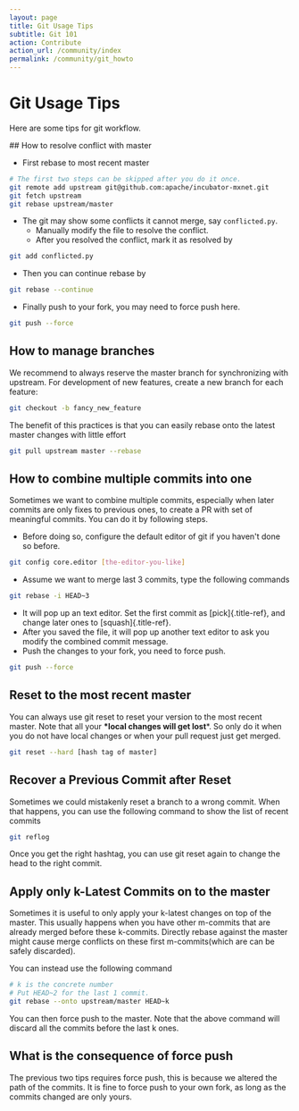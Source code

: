 ```yaml
---
layout: page
title: Git Usage Tips
subtitle: Git 101
action: Contribute
action_url: /community/index
permalink: /community/git_howto
---
```

<!--- Licensed to the Apache Software Foundation (ASF) under one -->
<!--- or more contributor license agreements.  See the NOTICE file -->
<!--- distributed with this work for additional information -->
<!--- regarding copyright ownership.  The ASF licenses this file -->
<!--- to you under the Apache License, Version 2.0 (the -->
<!--- "License"); you may not use this file except in compliance -->
<!--- with the License.  You may obtain a copy of the License at -->

<!---   http://www.apache.org/licenses/LICENSE-2.0 -->

<!--- Unless required by applicable law or agreed to in writing, -->
<!--- software distributed under the License is distributed on an -->
<!--- "AS IS" BASIS, WITHOUT WARRANTIES OR CONDITIONS OF ANY -->
<!--- KIND, either express or implied.  See the License for the -->
<!--- specific language governing permissions and limitations -->
<!--- under the License. -->

Git Usage Tips
==============

Here are some tips for git workflow.

\#\# How to resolve conflict with master

-   First rebase to most recent master

```bash
# The first two steps can be skipped after you do it once.
git remote add upstream git@github.com:apache/incubator-mxnet.git
git fetch upstream
git rebase upstream/master
```

-   The git may show some conflicts it cannot merge, say
    `conflicted.py`.
    -   Manually modify the file to resolve the conflict.
    -   After you resolved the conflict, mark it as resolved by

```bash
git add conflicted.py
```

-   Then you can continue rebase by

```bash
git rebase --continue
```

-   Finally push to your fork, you may need to force push here.

```bash
git push --force
```

How to manage branches
----------------------

We recommend to always reserve the master branch for synchronizing with upstream.
For development of new features, create a new branch for each feature:

```bash
git checkout -b fancy_new_feature
```

The benefit of this practices is that you can easily rebase onto the latest master
changes with little effort

```bash
git pull upstream master --rebase
```

How to combine multiple commits into one
----------------------------------------

Sometimes we want to combine multiple commits, especially when later
commits are only fixes to previous ones, to create a PR with set of
meaningful commits. You can do it by following steps.

-   Before doing so, configure the default editor of git if you haven\'t
    done so before.

```bash
git config core.editor [the-editor-you-like]
```

-   Assume we want to merge last 3 commits, type the following commands

```bash
git rebase -i HEAD~3
```

-   It will pop up an text editor. Set the first commit as
    [pick]{.title-ref}, and change later ones to [squash]{.title-ref}.
-   After you saved the file, it will pop up another text editor to ask
    you modify the combined commit message.
-   Push the changes to your fork, you need to force push.

```bash
git push --force
```

Reset to the most recent master
-------------------------------

You can always use git reset to reset your version to the most recent
master. Note that all your **\*local changes will get lost**\*. So only
do it when you do not have local changes or when your pull request just
get merged.

```bash
git reset --hard [hash tag of master]
```

Recover a Previous Commit after Reset
-------------------------------------

Sometimes we could mistakenly reset a branch to a wrong commit. When
that happens, you can use the following command to show the list of
recent commits

```bash
git reflog
```

Once you get the right hashtag, you can use git reset again to change
the head to the right commit.

Apply only k-Latest Commits on to the master
--------------------------------------------

Sometimes it is useful to only apply your k-latest changes on top of the
master. This usually happens when you have other m-commits that are
already merged before these k-commits. Directly rebase against the
master might cause merge conflicts on these first m-commits(which are
can be safely discarded).

You can instead use the following command

```bash
# k is the concrete number
# Put HEAD~2 for the last 1 commit.
git rebase --onto upstream/master HEAD~k
```

You can then force push to the master. Note that the above command will
discard all the commits before the last k ones.

What is the consequence of force push
-------------------------------------

The previous two tips requires force push, this is because we altered
the path of the commits. It is fine to force push to your own fork, as
long as the commits changed are only yours.

<script async defer src="https://buttons.github.io/buttons.js"></script>
<script src="https://apis.google.com/js/platform.js"></script>
